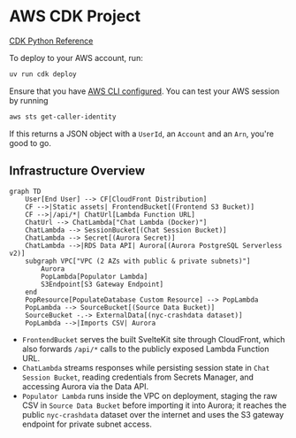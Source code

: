 # AWS CDK Project

[CDK Python Reference](https://docs.aws.amazon.com/cdk/api/v2/python/)

To deploy to your AWS account, run:

```bash
uv run cdk deploy
```

Ensure that you have [AWS CLI configured](https://docs.aws.amazon.com/cli/latest/userguide/getting-started-quickstart.html).
You can test your AWS session by running

```bash
aws sts get-caller-identity
```

If this returns a JSON object with a `UserId`, an `Account` and an `Arn`, you're good to go.

## Infrastructure Overview

```mermaid
graph TD
    User[End User] --> CF[CloudFront Distribution]
    CF -->|Static assets| FrontendBucket[(Frontend S3 Bucket)]
    CF -->|/api/*| ChatUrl[Lambda Function URL]
    ChatUrl --> ChatLambda["Chat Lambda (Docker)"]
    ChatLambda --> SessionBucket[(Chat Session Bucket)]
    ChatLambda --> Secret[(Aurora Secret)]
    ChatLambda -->|RDS Data API| Aurora[(Aurora PostgreSQL Serverless v2)]
    subgraph VPC["VPC (2 AZs with public & private subnets)"]
        Aurora
        PopLambda[Populator Lambda]
        S3Endpoint[S3 Gateway Endpoint]
    end
    PopResource[PopulateDatabase Custom Resource] --> PopLambda
    PopLambda --> SourceBucket[(Source Data Bucket)]
    SourceBucket -.-> ExternalData[(nyc-crashdata dataset)]
    PopLambda -->|Imports CSV| Aurora
```

- `FrontendBucket` serves the built SvelteKit site through CloudFront, which also forwards `/api/*` calls to the publicly exposed Lambda Function URL.
- `ChatLambda` streams responses while persisting session state in `Chat Session Bucket`, reading credentials from Secrets Manager, and accessing Aurora via the Data API.
- `Populator Lambda` runs inside the VPC on deployment, staging the raw CSV in `Source Data Bucket` before importing it into Aurora; it reaches the public `nyc-crashdata` dataset over the internet and uses the S3 gateway endpoint for private subnet access.

